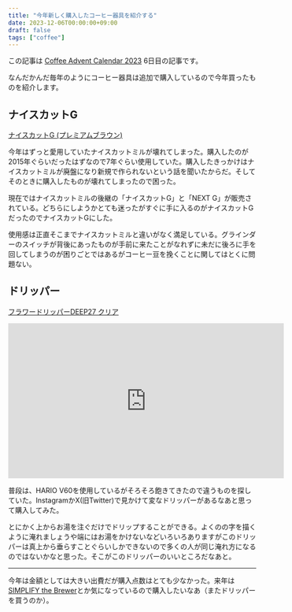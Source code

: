 ```yaml
---
title: "今年新しく購入したコーヒー器具を紹介する"
date: 2023-12-06T00:00:00+09:00
draft: false
tags: ["coffee"]
---
```


この記事は [Coffee Advent Calendar 2023](https://adventar.org/calendars/8676) 6日目の記事です。

なんだかんだ毎年のようにコーヒー器具は追加で購入しているので今年買ったものを紹介します。

## ナイスカットG

[ナイスカットG (プレミアムブラウン)](https://kalita.shop/item/1533)

今年はずっと愛用していたナイスカットミルが壊れてしまった。購入したのが2015年ぐらいだったはずなので7年ぐらい使用していた。購入したきっかけはナイスカットミルが廃盤になり新規で作られないという話を聞いたからだ。そしてそのときに購入したものが壊れてしまったので困った。

現在ではナイスカットミルの後継の「ナイスカットG」と「NEXT G」が販売されている。どちらにしようかとても迷ったがすぐに手に入るのがナイスカットGだったのでナイスカットGにした。

使用感は正直そこまでナイスカットミルと違いがなく満足している。グラインダーのスイッチが背後にあったものが手前に来たことがなれずに未だに後ろに手を回してしまうのが困りごとではあるがコーヒー豆を挽くことに関してはとくに問題ない。

## ドリッパー

[フラワードリッパーDEEP27 クリア](https://cafec.shop/?pid=176680950)

<iframe width="560" height="315" src="https://www.youtube.com/embed/AFM6GezDuog?si=g517LVhGTvL9wSLZ" title="YouTube video player" frameborder="0" allow="accelerometer; autoplay; clipboard-write; encrypted-media; gyroscope; picture-in-picture; web-share" allowfullscreen></iframe>

普段は、HARIO V60を使用しているがそろそろ飽きてきたので違うものを探していた。InstagramかX(旧Twitter)で見かけて変なドリッパーがあるなあと思って購入してみた。

とにかく上からお湯を注ぐだけでドリップすることができる。よくのの字を描くように淹れましょうや端にはお湯をかけないなどいろいろありますがこのドリッパーは真上から垂らすことぐらいしかできないので多くの人が同じ淹れ方になるのではないかなと思った。そこがこのドリッパーのいいところだなあと。

---

今年は金額としては大きい出費だが購入点数はとても少なかった。来年は[SIMPLIFY the Brewer](https://simplify.coffee/ja/products/brewer)とか気になっているので購入したいなあ（またドリッパーを買うのか）。